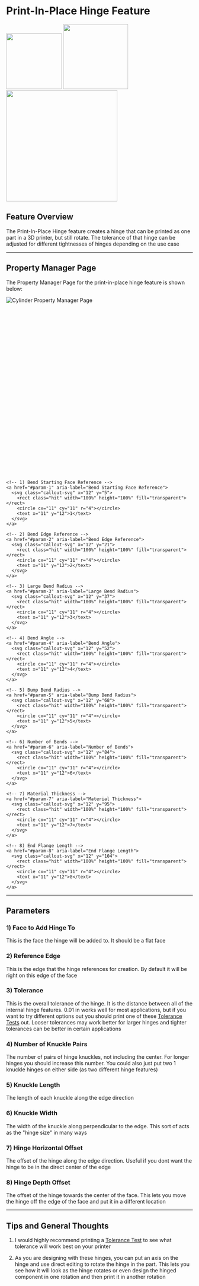 # Print-In-Place Hinge Feature

<p align="left">
  <img src="https://tamu-edu.github.io/rad_lab_rad_cad_documentation/demo-images/hinge1.png" width="150">
  <img src="https://tamu-edu.github.io/rad_lab_rad_cad_documentation/demo-images/hinge2.png" width="175">
  <img src="https://tamu-edu.github.io/rad_lab_rad_cad_documentation/demo-images/hinge3.png" width="300">
</p>


## Feature Overview

The Print-In-Place Hinge feature creates a hinge that can be printed as one part in a 3D printer, but still rotate. The tolerance of that hinge can be adjusted for different tightnesses of hinges depending on the use case

---

## Property Manager Page

The Property Manager Page for the print-in-place hinge feature is shown below:

<div class="image-annot"
     style="--image-max-width: 225px;
            --overlay-width: 500px;
            --callout-size: 22px;
            --callout-stroke: 2px;
            --callout-font-size: 6px;
            --callout-stroke-color: red;
            --callout-text-color: red;
            --callout-stroke-hover: blue;
            --callout-text-hover: blue;">
  <img src="https://tamu-edu.github.io/rad_lab_rad_cad_documentation/images/hinge-pmp.png" alt="Cylinder Property Manager Page">

  <!-- Scalable overlay aligned to the image -->
  <svg viewBox="0 0 120 110" preserveAspectRatio="xMidYMid meet" aria-hidden="true">

    <!-- 1) Bend Starting Face Reference -->
    <a href="#param-1" aria-label="Bend Starting Face Reference">
      <svg class="callout-svg" x="12" y="5">
        <rect class="hit" width="100%" height="100%" fill="transparent"></rect>
        <circle cx="11" cy="11" r="4"></circle>
        <text x="11" y="12">1</text>
      </svg>
    </a>

    <!-- 2) Bend Edge Reference -->
    <a href="#param-2" aria-label="Bend Edge Reference">
      <svg class="callout-svg" x="12" y="21">
        <rect class="hit" width="100%" height="100%" fill="transparent"></rect>
        <circle cx="11" cy="11" r="4"></circle>
        <text x="11" y="12">2</text>
      </svg>
    </a>

    <!-- 3) Large Bend Radius -->
    <a href="#param-3" aria-label="Large Bend Radius">
      <svg class="callout-svg" x="12" y="37">
        <rect class="hit" width="100%" height="100%" fill="transparent"></rect>
        <circle cx="11" cy="11" r="4"></circle>
        <text x="11" y="12">3</text>
      </svg>
    </a>

    <!-- 4) Bend Angle -->
    <a href="#param-4" aria-label="Bend Angle">
      <svg class="callout-svg" x="12" y="52">
        <rect class="hit" width="100%" height="100%" fill="transparent"></rect>
        <circle cx="11" cy="11" r="4"></circle>
        <text x="11" y="12">4</text>
      </svg>
    </a>

    <!-- 5) Bump Bend Radius -->
    <a href="#param-5" aria-label="Bump Bend Radius">
      <svg class="callout-svg" x="12" y="68">
        <rect class="hit" width="100%" height="100%" fill="transparent"></rect>
        <circle cx="11" cy="11" r="4"></circle>
        <text x="11" y="12">5</text>
      </svg>
    </a>

    <!-- 6) Number of Bends -->
    <a href="#param-6" aria-label="Number of Bends">
      <svg class="callout-svg" x="12" y="84">
        <rect class="hit" width="100%" height="100%" fill="transparent"></rect>
        <circle cx="11" cy="11" r="4"></circle>
        <text x="11" y="12">6</text>
      </svg>
    </a>

    <!-- 7) Material Thickness -->
    <a href="#param-7" aria-label="Material Thickness">
      <svg class="callout-svg" x="12" y="95">
        <rect class="hit" width="100%" height="100%" fill="transparent"></rect>
        <circle cx="11" cy="11" r="4"></circle>
        <text x="11" y="12">7</text>
      </svg>
    </a>

    <!-- 8) End Flange Length -->
    <a href="#param-8" aria-label="End Flange Length">
      <svg class="callout-svg" x="12" y="104">
        <rect class="hit" width="100%" height="100%" fill="transparent"></rect>
        <circle cx="11" cy="11" r="4"></circle>
        <text x="11" y="12">8</text>
      </svg>
    </a>

  </svg>
</div>

---

## Parameters

### <a id="param-1"></a>1) Face to Add Hinge To

This is the face the hinge will be added to. It should be a flat face

### <a id="param-2"></a>2) Reference Edge

This is the edge that the hinge references for creation. By default it will be right on this edge of the face

### <a id="param-3"></a>3) Tolerance

This is the overall tolerance of the hinge. It is the distance between all of the internal hinge features. 0.01 in works well for most applications, but if you want to try different options out you should print one of these [Tolerance Tests](https://www.printables.com/model/815843-print-in-place-tolerance-test) out. Looser tolerances may work better for larger hinges and tighter tolerances can be better in certain applications

### <a id="param-4"></a>4) Number of Knuckle Pairs

The number of pairs of hinge knuckles, not including the center. For longer hinges you should increase this number. You could also just put two 1 knuckle hinges on either side (as two different hinge features)

### <a id="param-5"></a>5) Knuckle Length

The length of each knuckle along the edge direction

### <a id="param-6"></a>6) Knuckle Width

The width of the knuckle along perpendicular to the edge. This sort of acts as the "hinge size" in many ways

### <a id="param-7"></a>7) Hinge Horizontal Offset

The offset of the hinge along the edge direction. Useful if you dont want the hinge to be in the direct center of the edge

### <a id="param-8"></a>8) Hinge Depth Offset

The offset of the hinge towards the center of the face. This lets you move the hinge off the edge of the face and put it in a different location

---

## Tips and General Thoughts

1. I would highly recommend printing a [Tolerance Test](https://www.printables.com/model/815843-print-in-place-tolerance-test) to see what tolerance will work best on your printer

2. As you are designing with these hinges, you can put an axis on the hinge and use direct editing to rotate the hinge in the part. This lets you see how it will look as the hinge rotates or even design the hinged component in one rotation and then print it in another rotation